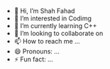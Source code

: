 - 👋 Hi, I’m Shah Fahad
- 👀 I’m interested in Codimg
- 🌱 I’m currently learning C++
- 💞️ I’m looking to collaborate on 
- 📫 How to reach me ...
- 😄 Pronouns: ...
- ⚡ Fun fact: ...

<!---
ShahFahad32/ShahFahad32 is a ✨ special ✨ repository because its `README.md` (this file) appears on your GitHub profile.
You can click the Preview link to take a look at your changes.
--->
